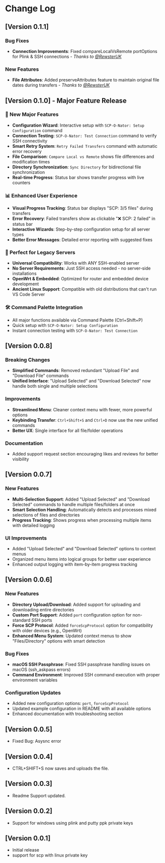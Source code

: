 # Change Log

## [Version 0.1.1]

### Bug Fixes
- **Connection Improvements**: Fixed compareLocalVsRemote portOptions for Plink & SSH connections - *Thanks to [@RewsterUK](https://github.com/RewsterUK)*

### New Features  
- **File Attributes**: Added preserveAttributes feature to maintain original file dates during transfers - *Thanks to [@RewsterUK](https://github.com/RewsterUK)*

## [Version 0.1.0] - Major Feature Release

### 🚀 New Major Features
- **Configuration Wizard**: Interactive setup with `SCP-O-Nator: Setup Configuration` command
- **Connection Testing**: `SCP-O-Nator: Test Connection` command to verify SSH connectivity
- **Smart Retry System**: `Retry Failed Transfers` command with automatic error recovery
- **File Comparison**: `Compare Local vs Remote` shows file differences and modification times
- **Directory Synchronization**: `Sync Directory` for bidirectional file synchronization
- **Real-time Progress**: Status bar shows transfer progress with live counters

### 📊 Enhanced User Experience
- **Visual Progress Tracking**: Status bar displays "SCP: 3/5 files" during transfers
- **Error Recovery**: Failed transfers show as clickable "❌ SCP: 2 failed" in status bar
- **Interactive Wizards**: Step-by-step configuration setup for all server types
- **Better Error Messages**: Detailed error reporting with suggested fixes

### 🎯 Perfect for Legacy Servers
- **Universal Compatibility**: Works with ANY SSH-enabled server
- **No Server Requirements**: Just SSH access needed - no server-side installations
- **OpenWrt & Embedded**: Optimized for router and embedded device development
- **Ancient Linux Support**: Compatible with old distributions that can't run VS Code Server

### 🛠 Command Palette Integration
- All major functions available via Command Palette (Ctrl+Shift+P)
- Quick setup with `SCP-O-Nator: Setup Configuration`
- Instant connection testing with `SCP-O-Nator: Test Connection`

## [Version 0.0.8]

### Breaking Changes
- **Simplified Commands**: Removed redundant "Upload File" and "Download File" commands
- **Unified Interface**: "Upload Selected" and "Download Selected" now handle both single and multiple selections

### Improvements
- **Streamlined Menu**: Cleaner context menu with fewer, more powerful options
- **Keybinding Transfer**: `Ctrl+Shift+S` and `Ctrl+D` now use the new unified commands
- **Better UX**: Single interface for all file/folder operations

### Documentation
- Added support request section encouraging likes and reviews for better visibility

## [Version 0.0.7]

### New Features
- **Multi-Selection Support**: Added "Upload Selected" and "Download Selected" commands to handle multiple files/folders at once
- **Smart Selection Handling**: Automatically detects and processes mixed selections of files and directories
- **Progress Tracking**: Shows progress when processing multiple items with detailed logging

### UI Improvements
- Added "Upload Selected" and "Download Selected" options to context menus
- Organized menu items into logical groups for better user experience
- Enhanced output logging with item-by-item progress tracking

## [Version 0.0.6]

### New Features
- **Directory Upload/Download**: Added support for uploading and downloading entire directories
- **Custom Port Support**: Added `port` configuration option for non-standard SSH ports
- **Force SCP Protocol**: Added `forceScpProtocol` option for compatibility with older devices (e.g., OpenWrt)
- **Enhanced Menu System**: Updated context menus to show "Files/Directory" options with smart detection

### Bug Fixes
- **macOS SSH Passphrase**: Fixed SSH passphrase handling issues on macOS (ssh_askpass errors)
- **Command Environment**: Improved SSH command execution with proper environment variables

### Configuration Updates
- Added new configuration options: `port`, `forceScpProtocol`
- Updated example configuration in README with all available options
- Enhanced documentation with troubleshooting section

## [Version 0.0.5]

- Fixed Bug: Asysnc error

## [Version 0.0.4]

- CTRL+SHIFT+S now saves and uploads the file.

## [Version 0.0.3]

- Readme Support updated.

## [Version 0.0.2]

- Support for windows using plink and putty ppk private keys

## [Version 0.0.1]

- Initial release
- support for scp with linux private key 